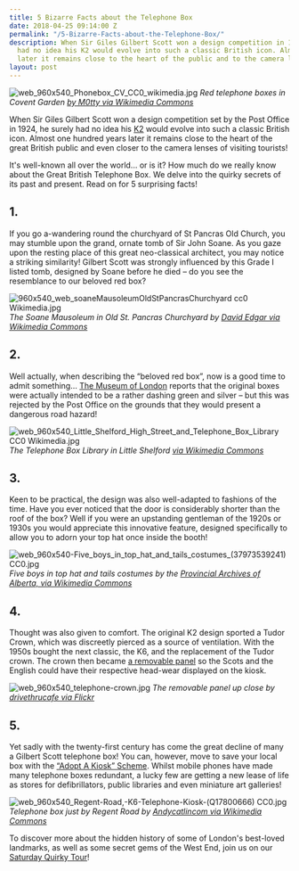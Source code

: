 ```yaml
---
title: 5 Bizarre Facts about the Telephone Box
date: 2018-04-25 09:14:00 Z
permalink: "/5-Bizarre-Facts-about-the-Telephone-Box/"
description: When Sir Giles Gilbert Scott won a design competition in 1924, he surely
  had no idea his K2 would evolve into such a classic British icon. Almost 100 years
  later it remains close to the heart of the public and to the camera lenses of tourists!
layout: post
---
```


![web_960x540_Phonebox_CV_CC0_wikimedia.jpg](/uploads/web_960x540_Phonebox_CV_CC0_wikimedia.jpg)
*Red telephone boxes in Covent Garden [by M0tty via Wikimedia Commons](https://commons.wikimedia.org/wiki/File:Red_Public_Phone_Boxes_-_Covent_Garden,_London,_England_-_July_10,_2012.JPG)*

When Sir Giles Gilbert Scott won a design competition set by the Post Office in 1924, he surely had no idea his [K2](http://www.the-telephone-box.co.uk/kiosks/k2/) would evolve into such a classic British icon. Almost one hundred years later it remains close to the heart of the great British public and even closer to the camera lenses of visiting tourists!

It's well-known all over the world... or is it? How much do we really know about the Great British Telephone Box. We delve into the quirky secrets of its past and present. Read on for 5 surprising facts!

## 1.
If you go a-wandering round the churchyard of St Pancras Old Church, you may stumble upon the grand, ornate tomb of Sir John Soane. As you gaze upon the resting place of this great neo-classical architect, you may notice a striking similarity! Gilbert Scott was strongly influenced by this Grade I listed tomb, designed by Soane before he died – do you see the resemblance to our beloved red box?

![960x540_web_soaneMausoleumOldStPancrasChurchyard cc0 Wikimedia.jpg](/uploads/960x540_web_soaneMausoleumOldStPancrasChurchyard%20cc0%20Wikimedia.jpg)
*The Soane Mausoleum in Old St. Pancras Churchyard by [David Edgar via Wikimedia Commons](https://commons.wikimedia.org/wiki/File:2778soaneMausoleumOldStPancrasChurchyard.jpg)*

## 2.
Well actually, when describing the “beloved red box”, now is a good time to admit something... [The Museum of London](https://www.museumoflondon.org.uk/museum-london) reports that the original boxes were actually intended to be a rather dashing green and silver – but this was rejected by the Post Office on the grounds that they would present a dangerous road hazard!

![web_960x540_Little_Shelford_High_Street_and_Telephone_Box_Library CC0 Wikimedia.jpg](/uploads/web_960x540_Little_Shelford_High_Street_and_Telephone_Box_Library%20CC0%20Wikimedia.jpg)
*The Telephone Box Library in Little Shelford [via Wikimedia Commons](https://commons.wikimedia.org/wiki/File:Little_Shelford_High_Street_and_Telephone_Box_Library.JPG)*

## 3.	
Keen to be practical, the design was also well-adapted to fashions of the time. Have you ever noticed that the door is considerably shorter than the roof of the box? Well if you were an upstanding gentleman of the 1920s or 1930s you would appreciate this innovative feature, designed specifically to allow you to adorn your top hat once inside the booth!

![web_960x540-Five_boys_in_top_hat_and_tails_costumes_(37973539241) CC0.jpg](/uploads/web_960x540-Five_boys_in_top_hat_and_tails_costumes_(37973539241)%20CC0.jpg)
*Five boys in top hat and tails costumes by the [Provincial Archives of Alberta, via Wikimedia Commons](https://commons.wikimedia.org/wiki/File:Five_boys_in_top_hat_and_tails_costumes_(37973539241).jpg)*

## 4.
Thought was also given to comfort. The original K2 design sported a Tudor Crown, which was discreetly pierced as a source of ventilation. With the 1950s bought the next classic, the K6, and the replacement of the Tudor crown. The crown then became [a removable panel](http://www.cvphm.org.uk/TelephoneKiosks.html) so the Scots and the English could have their respective head-wear displayed on the kiosk.

![web_960x540_telephone-crown.jpg](/uploads/web_960x540_telephone-crown.jpg)
*The removable panel up close by [drivethrucafe via Flickr](https://www.flickr.com/photos/128758398@N07/15984377914)*

## 5.
Yet sadly with the twenty-first century has come the great decline of many a Gilbert Scott telephone box! You can, however, move to save your local box with the [“Adopt A Kiosk” Scheme](https://business.bt.com/campaigns/communities/adopt-a-kiosk/). Whilst mobile phones have made many telephone boxes redundant, a lucky few are getting a new lease of life as stores for defibrillators, public libraries and even miniature art galleries! 

![web_960x540_Regent-Road,-K6-Telephone-Kiosk-(Q17800666) CC0.jpg](/uploads/web_960x540_Regent-Road,-K6-Telephone-Kiosk-(Q17800666)%20CC0.jpg)
*Telephone box just by Regent Road by [Andycatlincom via Wikimedia Commons](https://commons.wikimedia.org/wiki/File:Regent-Road,-K6-Telephone-Kiosk-(Q17800666).jpg)*

To discover more about the hidden history of some of London's best-loved landmarks, as well as some secret gems of the West End, join us on our [Saturday Quirky Tour](https://www.insider-london.co.uk/tours/quirky-tour/)!